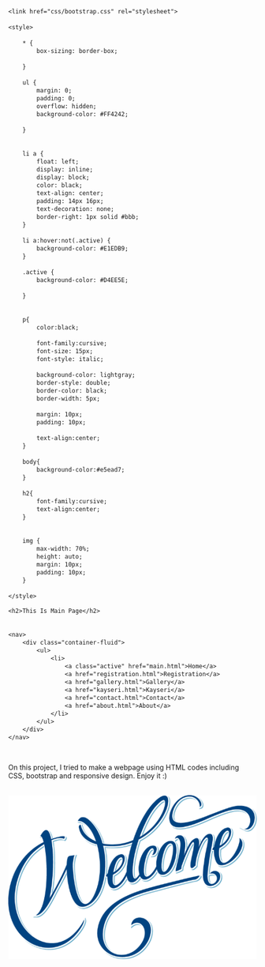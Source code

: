 <!doctype html>
<html>
<head>
	<title>Personal Page</title>
	<meta charset="utf-8">

	<link href="css/bootstrap.css" rel="stylesheet">

	<style> 

		* {
    		box-sizing: border-box;

    	}

		ul {
		    margin: 0;
		    padding: 0;
		    overflow: hidden;
		    background-color: #FF4242;
		    
		}

		
		li a {
			float: left;
			display: inline;
		    display: block;
		    color: black;
		    text-align: center;
		    padding: 14px 16px;
		    text-decoration: none;
		    border-right: 1px solid #bbb;
		}

		li a:hover:not(.active) {
	    	background-color: #E1EDB9;
		}

		.active {
	    	background-color: #D4EE5E;

		}


		p{
			color:black;
			
			font-family:cursive;
			font-size: 15px;
			font-style: italic;
			
			background-color: lightgray;
			border-style: double;
			border-color: black;
			border-width: 5px;

			margin: 10px;
			padding: 10px;

			text-align:center;
		}

		body{
			background-color:#e5ead7;
		}

		h2{
			font-family:cursive;
			text-align:center;
		}

	
		img {
    		max-width: 70%;
    		height: auto;
    		margin: 10px;
			padding: 10px;
    	}

	</style>
	

</head>
<body>

	<h2>This Is Main Page</h2>


	<nav>
	    <div class="container-fluid">
        	<ul>
        		<li>
					<a class="active" href="main.html">Home</a>
					<a href="registration.html">Registration</a>
					<a href="gallery.html">Gallery</a>
					<a href="kayseri.html">Kayseri</a>
					<a href="contact.html">Contact</a>
					<a href="about.html">About</a> 
				</li>
			</ul>
		</div>
	</nav>
	
	
	
<br>
<p>On this project, I tried to make a webpage using HTML codes  including CSS, bootstrap and responsive design. Enjoy it :)</p>
<br>

<footer>
<img src="welcome.png" >
</footer>





</body>
</html>
